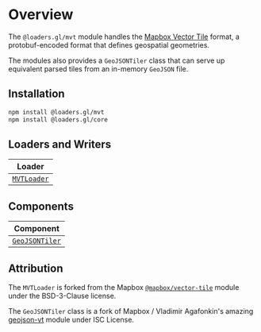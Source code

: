 # Overview

The `@loaders.gl/mvt` module handles the [Mapbox Vector Tile](https://github.com/mapbox/vector-tile-spec) format, a protobuf-encoded format that defines geospatial geometries.

The modules also provides a `GeoJSONTiler` class that can serve up equivalent parsed
tiles from an in-memory `GeoJSON` file.

## Installation

```bash
npm install @loaders.gl/mvt
npm install @loaders.gl/core
```

## Loaders and Writers

| Loader                                                   |
| -------------------------------------------------------- |
| [`MVTLoader`](/docs/modules/mvt/api-reference/mvt-loader) |

## Components

| Component                                                      |
| -------------------------------------------------------------- |
| [`GeoJSONTiler`](/docs/modules/mvt/api-reference/geojson-tiler) |

## Attribution

The `MVTLoader` is forked from the Mapbox [`@mapbox/vector-tile`](https://github.com/mapbox/vector-tile-js) module under the BSD-3-Clause license.

The `GeoJSONTiler` class is a fork of Mapbox / Vladimir Agafonkin's amazing [geojson-vt](https://github.com/mapbox/geojson-vt) module under ISC License.
